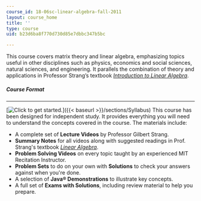 ```yaml
---
course_id: 18-06sc-linear-algebra-fall-2011
layout: course_home
title: ''
type: course
uid: b23d6ba8f770d730d85e7dbbc347b5bc

---
```

This course covers matrix theory and linear algebra, emphasizing topics useful in other disciplines such as physics, economics and social sciences, natural sciences, and engineering. It parallels the combination of theory and applications in Professor Strang’s textbook [_Introduction to Linear Algebra_](http://math.mit.edu/~gs/linearalgebra/).
##### Course Format

* * *

[![Click to get started.](/images/button_start.png)]({{< baseurl >}}/sections/Syllabus) This course has been designed for independent study. It provides everything you will need to understand the concepts covered in the course. The materials include:

*   A complete set of **Lecture Videos** by Professor Gilbert Strang.
*   **Summary Notes** for all videos along with suggested readings in Prof. Strang's textbook _[Linear Algebra](http://math.mit.edu/~gs/linearalgebra/)_.
*   **Problem Solving Videos** on every topic taught by an experienced MIT Recitation Instructor.
*   **Problem Sets** to do on your own with **Solutions** to check your answers against when you're done.
*   A selection of **Java® Demonstrations** to illustrate key concepts.
*   A full set of **Exams with Solutions**, including review material to help you prepare.